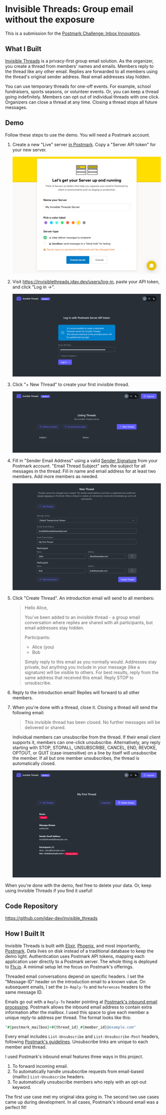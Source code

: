 # Invisible Threads: Group email without the exposure

This is a submission for the
[Postmark Challenge: Inbox Innovators](https://dev.to/challenges/postmark).

## What I Built

[Invisible Threads](https://invisiblethreads.jdav.dev/) is a privacy-first group email solution.
As the organizer, you create a thread from members' names and emails. Members reply to the thread
like any other email. Replies are forwarded to all members using the thread's original sender
address. Real email addresses stay hidden.

You can use temporary threads for one-off events. For example, school fundraisers, sports seasons,
or volunteer events. Or, you can keep a thread going indefinitely. Members can opt out of
individual threads with one click. Organizers can close a thread at any time. Closing a thread
stops all future messages.

## Demo

Follow these steps to use the demo. You will need a Postmark account.

1. Create a new "Live" server [in Postmark](https://account.postmarkapp.com/servers/new). Copy a
    "Server API token" for your new server.

    ![Postmark new server page](/priv/static/images/screenshots/create_server.png)

2. Visit <https://invisiblethreads.jdav.dev/users/log-in>, paste your API token, and click
    "Log in &#8594;".

    ![Invisible Threads login page](/priv/static/images/screenshots/login.png)

3. Click "+ New Thread" to create your first invisible thread.

    ![Invisible Threads index page](/priv/static/images/screenshots/threads_index.png)

4. Fill in "Sender Email Address" using a valid
    [Sender Signature](https://account.postmarkapp.com/signature_domains) from your Postmark
    account. "Email Thread Subject" sets the subject for all messages in the thread. Fill in name
    and email address for at least two members. Add more members as needed.

    ![New thread form](/priv/static/images/screenshots/new_thread.png)

5. Click "Create Thread". An introduction email will send to all members:

    > Hello Alice,
    >
    > You've been added to an invisible thread - a group email conversation where replies are shared with all participants, but email addresses stay hidden.
    >
    > Participants:
    >
    > - Alice (you)
    > - Bob
    >
    > Simply reply to this email as you normally would. Addresses stay private, but anything you include in your message (like a signature) will be visible to others.
    > For best results, reply from the same address that received this email. Reply STOP to unsubscribe.

6. Reply to the introduction email! Replies will forward to all other members.

7. When you're done with a thread, close it. Closing a thread will send the following email:

    > This invisible thread has been closed. No further messages will be delivered or shared.

    Individual members can unsubscribe from the thread. If their email client supports it,
    members can one-click unsubscribe. Alternatively, any reply starting with STOP, STOPALL,
    UNSUBSCRIBE, CANCEL, END, REVOKE, OPTOUT, or QUIT (case-insensitive) on a line by itself will
    unsubscribe the member. If all but one member unsubscribes, the thread is automatically
    closed.

    ![Closed thread with an unsubscribed participant](/priv/static/images/screenshots/closed_thread.png)

When you're done with the demo, feel free to delete your data. Or, keep using Invisible Threads
if you find it useful!

## Code Repository

<https://github.com/jdav-dev/invisible_threads>

## How I Built It

Invisible Threads is built with [Elixir](https://elixir-lang.org/),
[Phoenix](https://www.phoenixframework.org/), and most importantly,
[Postmark](https://postmarkapp.com/). Data lives on disk instead of a traditional database to keep
the demo light. Authentication uses Postmark API tokens, mapping each application user directly to
a Postmark server. The whole thing is deployed to [Fly.io](https://fly.io/). A minimal setup let
me focus on Postmark's offerings.

Threaded email conversations depend on specific headers. I set the "Message-ID" header on the
introduction email to a known value. On subsequent emails, I set the `In-Reply-To` and
`References` headers to the same message ID.

Emails go out with a `Reply-To` header pointing at
[Postmark's inbound email processing](https://postmarkapp.com/inbound-email). Postmark allows the
inbound email address to contain extra information after the mailbox. I used this space to give
each member a unique reply-to address per thread. The format looks like this:

```elixir
"#{postmark_mailbox}+#{thread_id}_#{member_id}@example.com"
```

Every email includes `List-Unsubscribe` and `List-Unsubscribe-Post` headers, following
[Postmark's guidelines](https://postmarkapp.com/blog/list-unsubscribe-header). Unsubscribe links
are unique to each member and thread.

I used Postmark's inbound email features three ways in this project.

1. To forward incoming email.
2. To automatically handle unsubscribe requests from email-based (mailto:) `List-Unsubscribe`
    headers.
3. To automatically unsubscribe members who reply with an opt-out keyword.

The first use case met my original idea going in. The second two use cases came up during
development. In all cases, Postmark's inbound email was a perfect fit!
